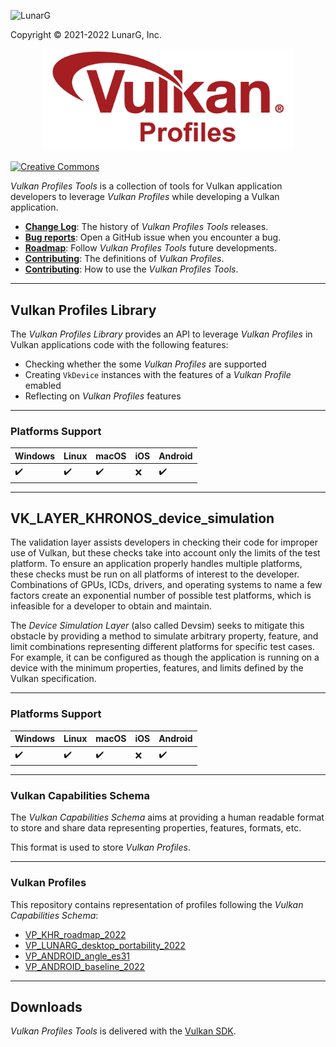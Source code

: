 <!-- markdownlint-disable MD041 -->
<p align="left"><img src="https://vulkan.lunarg.com/img/NewLunarGLogoBlack.png" alt="LunarG" width=263 height=113 /></p>
<p align="left">Copyright © 2021-2022 LunarG, Inc.</p>

<p align="center"><img src="./images/logo.png" width=400 /></p>

[![Creative Commons][3]][4]

[3]: https://i.creativecommons.org/l/by-nd/4.0/88x31.png "Creative Commons License"
[4]: https://creativecommons.org/licenses/by-nd/4.0/

*Vulkan Profiles Tools* is a collection of tools for Vulkan application developers to leverage *Vulkan Profiles* while developing a Vulkan application.

* **[Change Log](./CHANGELOG.md)**: The history of *Vulkan Profiles Tools* releases.
* **[Bug reports](https://github.com/LunarG/VulkanProfiles/issues)**: Open a GitHub issue when you encounter a bug.
* **[Roadmap](https://github.com/LunarG/VulkanProfiles/projects)**: Follow *Vulkan Profiles Tools* future developments.
* **[Contributing](./PROFILES.md)**: The definitions of *Vulkan Profiles*.
* **[Contributing](./TUTORIAL.md)**: How to use the *Vulkan Profiles Tools*.

--------------
## Vulkan Profiles Library

The *Vulkan Profiles Library* provides an API to leverage *Vulkan Profiles* in Vulkan applications code with the following features:
- Checking whether the some *Vulkan Profiles* are supported
- Creating `VkDevice` instances with the features of a *Vulkan Profile* emabled
- Reflecting on *Vulkan Profiles* features

--------------
### Platforms Support

| Windows            | Linux               | macOS              | iOS                | Android            |
| ------------------ | ------------------- | ------------------ | ------------------ | ------------------ |
| :heavy_check_mark: | :heavy_check_mark:  | :heavy_check_mark: | :x:                | :heavy_check_mark: |

--------------
## VK_LAYER_KHRONOS_device_simulation

The validation layer assists developers in checking their code for improper use of Vulkan, but
these checks take into account only the limits of the test platform. To ensure an application
properly handles multiple platforms, these checks must be run on all platforms of interest to the
developer. Combinations of GPUs, ICDs, drivers, and operating systems to name a few factors
create an exponential number of possible test platforms, which is infeasible for a developer to
obtain and maintain.

The *Device Simulation Layer* (also called Devsim) seeks to mitigate this obstacle by providing a
method to simulate arbitrary property, feature, and limit combinations representing different
platforms for specific test cases. For example, it can be configured as though the application is
running on a device with the minimum properties, features, and limits defined by the Vulkan
specification.

--------------
### Platforms Support

| Windows            | Linux               | macOS              | iOS                | Android            |
| ------------------ | ------------------- | ------------------ | ------------------ | ------------------ |
| :heavy_check_mark: | :heavy_check_mark:  | :heavy_check_mark: | :x:                | :heavy_check_mark: |

--------------
### Vulkan Capabilities Schema

The *Vulkan Capabilities Schema* aims at providing a human readable format to store and share data representing properties, features, formats, etc.

This format is used to store *Vulkan Profiles*.

--------------
### Vulkan Profiles

This repository contains representation of profiles following the *Vulkan Capabilities Schema*:
- [VP_KHR_roadmap_2022](./profiles/VP_KHR_roadmap_2022.json)
- [VP_LUNARG_desktop_portability_2022](./profiles/VP_LUNARG_desktop_portability_2022.json)
- [VP_ANDROID_angle_es31](./profiles/VP_ANDROID_angle_es31.json)
- [VP_ANDROID_baseline_2022](./profiles/VP_ANDROID_baseline_2022.json)

--------------
## Downloads

*Vulkan Profiles Tools* is delivered with the [Vulkan SDK](https://vulkan.lunarg.com/sdk/home).


